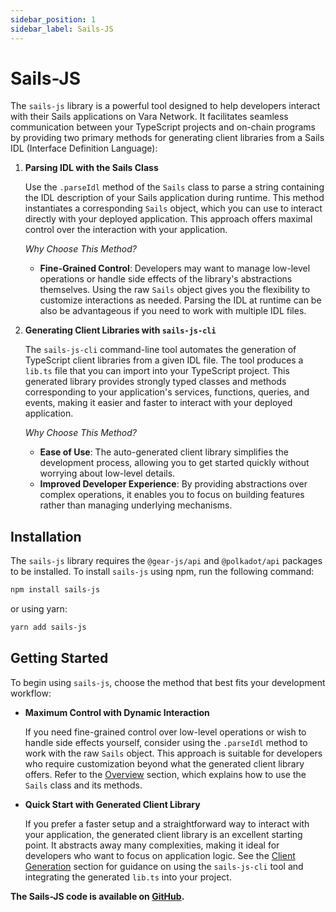 ```yaml
---
sidebar_position: 1
sidebar_label: Sails-JS
---
```


# Sails-JS

The `sails-js` library is a powerful tool designed to help developers interact with their Sails applications on Vara Network. It facilitates seamless communication between your TypeScript projects and on-chain programs by providing two primary methods for generating client libraries from a Sails IDL (Interface Definition Language):

1. **Parsing IDL with the Sails Class**

   Use the `.parseIdl` method of the `Sails` class to parse a string containing the IDL description of your Sails application during runtime. This method instantiates a corresponding `Sails` object, which you can use to interact directly with your deployed application. This approach offers maximal control over the interaction with your application.

   *Why Choose This Method?*

   - **Fine-Grained Control**: Developers may want to manage low-level operations or handle side effects of the library's abstractions themselves. Using the raw `Sails` object gives you the flexibility to customize interactions as needed. Parsing the IDL at runtime can be also be advantageous if you need to work with multiple IDL files.

2. **Generating Client Libraries with `sails-js-cli`**

   The `sails-js-cli` command-line tool automates the generation of TypeScript client libraries from a given IDL file. The tool produces a `lib.ts` file that you can import into your TypeScript project. This generated library provides strongly typed classes and methods corresponding to your application's services, functions, queries, and events, making it easier and faster to interact with your deployed application.

   *Why Choose This Method?*

   - **Ease of Use**: The auto-generated client library simplifies the development process, allowing you to get started quickly without worrying about low-level details.
   - **Improved Developer Experience**: By providing abstractions over complex operations, it enables you to focus on building features rather than managing underlying mechanisms.


## Installation

The `sails-js` library requires the `@gear-js/api` and `@polkadot/api` packages to be installed. To install `sails-js` using npm, run the following command:

```sh
npm install sails-js
```

or using yarn:

```sh
yarn add sails-js
```

## Getting Started

To begin using `sails-js`, choose the method that best fits your development workflow:

- **Maximum Control with Dynamic Interaction**

  If you need fine-grained control over low-level operations or wish to handle side effects yourself, consider using the `.parseIdl` method to work with the raw `Sails` object. This approach is suitable for developers who require customization beyond what the generated client library offers. Refer to the [Overview](overview.md) section, which explains how to use the `Sails` class and its methods.

- **Quick Start with Generated Client Library**

  If you prefer a faster setup and a straightforward way to interact with your application, the generated client library is an excellent starting point. It abstracts away many complexities, making it ideal for developers who want to focus on application logic. See the [Client Generation](client-generation.md) section for guidance on using the `sails-js-cli` tool and integrating the generated `lib.ts` into your project.

**The Sails-JS code is available on [GitHub](https://github.com/gear-tech/sails).**
